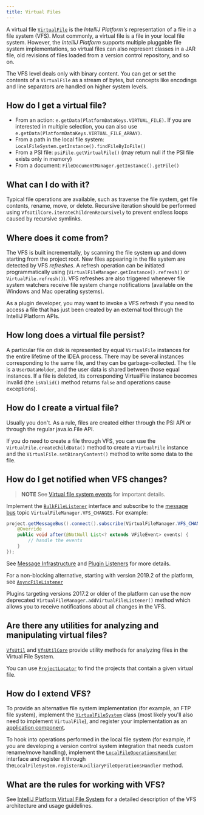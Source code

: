 ```yaml
---
title: Virtual Files
---
```

<!-- Copyright 2000-2020 JetBrains s.r.o. and other contributors. Use of this source code is governed by the Apache 2.0 license that can be found in the LICENSE file. -->

A virtual file [`VirtualFile`](upsource:///platform/core-api/src/com/intellij/openapi/vfs/VirtualFile.java) is the *IntelliJ Platform's* representation of a file in a file system (VFS). Most commonly, a virtual file is a file in your local file system. However, the *IntelliJ Platform* supports multiple pluggable file system implementations, so virtual files can also represent classes in a JAR file, old revisions of files loaded from a version control repository, and so on.

The VFS level deals only with binary content. You can get or set the contents of a `VirtualFile` as a stream of bytes, but concepts like encodings and line separators are handled on higher system levels.

## How do I get a virtual file?

* From an action: `e.getData(PlatformDataKeys.VIRTUAL_FILE)`. If you are interested in multiple selection, you can also use `e.getData(PlatformDataKeys.VIRTUAL_FILE_ARRAY)`.
* From a path in the local file system: `LocalFileSystem.getInstance().findFileByIoFile()`
* From a PSI file: `psiFile.getVirtualFile()` (may return null if the PSI file exists only in memory)
* From a document: `FileDocumentManager.getInstance().getFile()`

## What can I do with it?

Typical file operations are available, such as traverse the file system, get file contents, rename, move, or delete. Recursive iteration should be performed using `VfsUtilCore.iterateChildrenRecursively` to prevent endless loops caused by recursive symlinks.

## Where does it come from?

The VFS is built incrementally, by scanning the file system up and down starting from the project root. New files appearing in the file system are detected by VFS _refreshes_. A refresh operation can be initiated programmatically using (`VirtualFileManager.getInstance().refresh()` or `VirtualFile.refresh()`). VFS refreshes are also triggered whenever file system watchers receive file system change notifications (available on the Windows and Mac operating systems).

As a plugin developer, you may want to invoke a VFS refresh if you need to access a file that has just been created by an external tool through the IntelliJ Platform APIs.

## How long does a virtual file persist?

A particular file on disk is represented by equal `VirtualFile` instances for the entire lifetime of the IDEA process. There may be several instances corresponding to the same file, and they can be garbage-collected. The file is a `UserDataHolder`, and the user data is shared between those equal instances. If a file is deleted, its corresponding VirtualFile instance becomes invalid (the `isValid()` method returns `false` and operations cause exceptions).

## How do I create a virtual file?

Usually you don't. As a rule, files are created either through the PSI API or through the regular java.io.File API.

If you do need to create a file through VFS, you can use the `VirtualFile.createChildData()` method to create a `VirtualFile` instance and the `VirtualFile.setBinaryContent()` method to write some data to the file.

## How do I get notified when VFS changes?

> **NOTE** See [Virtual file system events](/basics/virtual_file_system.md#virtual-file-system-events) for important details.

Implement the [`BulkFileListener`](upsource:///platform/core-api/src/com/intellij/openapi/vfs/newvfs/BulkFileListener.java) interface and subscribe to the [message bus](/reference_guide/messaging_infrastructure.md) topic `VirtualFileManager.VFS_CHANGES`. For example:

```java
project.getMessageBus().connect().subscribe(VirtualFileManager.VFS_CHANGES, new BulkFileListener() {
    @Override
    public void after(@NotNull List<? extends VFileEvent> events) {
        // handle the events
    }
});
```

See [Message Infrastructure](/reference_guide/messaging_infrastructure.md) and [Plugin Listeners](/basics/plugin_structure/plugin_listeners.md) for more details.

For a non-blocking alternative, starting with version 2019.2 of the platform, see [`AsyncFileListener`](upsource:///platform/core-api/src/com/intellij/openapi/vfs/AsyncFileListener.java)

Plugins targeting versions 2017.2 or older of the platform can use the now deprecated `VirtualFileManager.addVirtualFileListener()` method which allows you to receive notifications about all changes in the VFS.

## Are there any utilities for analyzing and manipulating virtual files?

[`VfsUtil`](upsource:///platform/analysis-api/src/com/intellij/openapi/vfs/VfsUtil.java) and [`VfsUtilCore`](upsource:///platform/core-api/src/com/intellij/openapi/vfs/VfsUtilCore.java) provide utility methods for analyzing files in the Virtual File System.

You can use [`ProjectLocator`](upsource:///platform/projectModel-api/src/com/intellij/openapi/project/ProjectLocator.java) to find the projects that contain a given virtual file.

## How do I extend VFS?

To provide an alternative file system implementation (for example, an FTP file system), implement the [`VirtualFileSystem`](upsource:///platform/core-api/src/com/intellij/openapi/vfs/VirtualFileSystem.java) class (most likely you'll also need to implement `VirtualFile`), and register your implementation as an [application component](/basics/plugin_structure/plugin_components.md).

To hook into operations performed in the local file system (for example, if you are developing a version control system integration that needs custom rename/move handling), implement the [`LocalFileOperationsHandler`](upsource:///platform/analysis-api/src/com/intellij/openapi/vfs/LocalFileOperationsHandler.java) interface and register it through the`LocalFileSystem.registerAuxiliaryFileOperationsHandler` method.

## What are the rules for working with VFS?

See [IntelliJ Platform Virtual File System](/basics/virtual_file_system.md) for a detailed description of the VFS architecture and usage guidelines.
